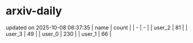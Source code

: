 # arxiv-daily
updated on 2025-10-08 06:37:35
| name | count |
| - | - |
| user_2 | 81 |
| user_3 | 49 |
| user_0 | 230 |
| user_1 | 66 |
